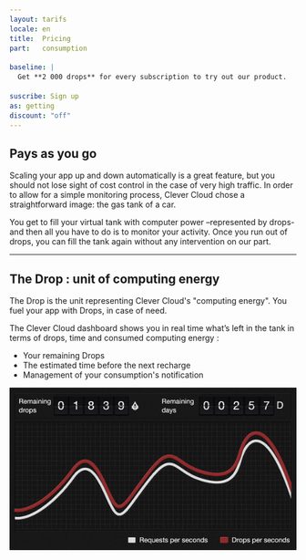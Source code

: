 ```yaml
---
layout: tarifs
locale: en
title:  Pricing
part:   consumption

baseline: |
  Get **2 000 drops** for every subscription to try out our product.

suscribe: Sign up
as: getting
discount: "off"
---
```

<div id="part-drop" class="full-bg">
   <div class="container">
      <div class="row">
         <div class="span5">
            <h2>Pays as you go</h2>
            <p>
               Scaling your app up and down automatically is a great feature, but you should not lose sight of cost control in the case of very high traffic. In order to allow for a simple monitoring process, Clever Cloud chose a straightforward image: the gas tank of a car.
            </p>
			   <p>
               You get to fill your virtual tank with computer power –represented by drops- and then all you have to do is to monitor your activity. Once you run out of drops, you can fill the tank again without any intervention on our part.
            </p>
			<hr/>
            <h2>The Drop&nbsp;: unit of computing energy</h2>
            <p>
			   The Drop is the unit representing Clever Cloud's "computing energy". You fuel your app with Drops, in case of need.
            </p>
			   <p>
				   The Clever Cloud dashboard shows you in real time what’s left in the tank in terms of drops, time and consumed computing energy&nbsp;: 
			   </p>
			   <ul>
				   <li>Your remaining Drops</li>
				   <li>The estimated time before the next recharge</li>
				   <li>Management of your consumption's notification</li>
			   </ul>
         </div>
		 <div class="span6 offset1">
		 	<img src="/img/solution/tarifs-en.jpg" alt="server">
		 </div>
      </div>
   </div>
</div>
